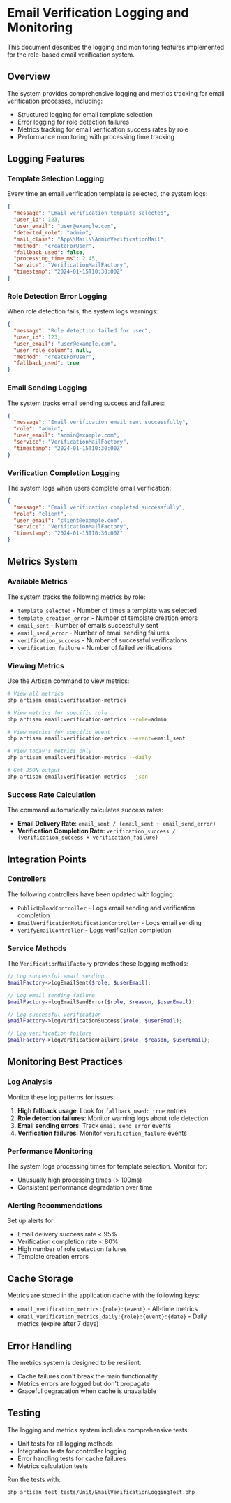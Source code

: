 # Email Verification Logging and Monitoring

This document describes the logging and monitoring features implemented for the role-based email verification system.

## Overview

The system provides comprehensive logging and metrics tracking for email verification processes, including:

- Structured logging for email template selection
- Error logging for role detection failures
- Metrics tracking for email verification success rates by role
- Performance monitoring with processing time tracking

## Logging Features

### Template Selection Logging

Every time an email verification template is selected, the system logs:

```json
{
  "message": "Email verification template selected",
  "user_id": 123,
  "user_email": "user@example.com",
  "detected_role": "admin",
  "mail_class": "App\\Mail\\AdminVerificationMail",
  "method": "createForUser",
  "fallback_used": false,
  "processing_time_ms": 2.45,
  "service": "VerificationMailFactory",
  "timestamp": "2024-01-15T10:30:00Z"
}
```

### Role Detection Error Logging

When role detection fails, the system logs warnings:

```json
{
  "message": "Role detection failed for user",
  "user_id": 123,
  "user_email": "user@example.com",
  "user_role_column": null,
  "method": "createForUser",
  "fallback_used": true
}
```

### Email Sending Logging

The system tracks email sending success and failures:

```json
{
  "message": "Email verification email sent successfully",
  "role": "admin",
  "user_email": "admin@example.com",
  "service": "VerificationMailFactory",
  "timestamp": "2024-01-15T10:30:00Z"
}
```

### Verification Completion Logging

The system logs when users complete email verification:

```json
{
  "message": "Email verification completed successfully",
  "role": "client",
  "user_email": "client@example.com",
  "service": "VerificationMailFactory",
  "timestamp": "2024-01-15T10:30:00Z"
}
```

## Metrics System

### Available Metrics

The system tracks the following metrics by role:

- `template_selected` - Number of times a template was selected
- `template_creation_error` - Number of template creation errors
- `email_sent` - Number of emails successfully sent
- `email_send_error` - Number of email sending failures
- `verification_success` - Number of successful verifications
- `verification_failure` - Number of failed verifications

### Viewing Metrics

Use the Artisan command to view metrics:

```bash
# View all metrics
php artisan email:verification-metrics

# View metrics for specific role
php artisan email:verification-metrics --role=admin

# View metrics for specific event
php artisan email:verification-metrics --event=email_sent

# View today's metrics only
php artisan email:verification-metrics --daily

# Get JSON output
php artisan email:verification-metrics --json
```

### Success Rate Calculation

The command automatically calculates success rates:

- **Email Delivery Rate**: `email_sent / (email_sent + email_send_error)`
- **Verification Completion Rate**: `verification_success / (verification_success + verification_failure)`

## Integration Points

### Controllers

The following controllers have been updated with logging:

- `PublicUploadController` - Logs email sending and verification completion
- `EmailVerificationNotificationController` - Logs email sending
- `VerifyEmailController` - Logs verification completion

### Service Methods

The `VerificationMailFactory` provides these logging methods:

```php
// Log successful email sending
$mailFactory->logEmailSent($role, $userEmail);

// Log email sending failure
$mailFactory->logEmailSendError($role, $reason, $userEmail);

// Log successful verification
$mailFactory->logVerificationSuccess($role, $userEmail);

// Log verification failure
$mailFactory->logVerificationFailure($role, $reason, $userEmail);
```

## Monitoring Best Practices

### Log Analysis

Monitor these log patterns for issues:

1. **High fallback usage**: Look for `fallback_used: true` entries
2. **Role detection failures**: Monitor warning logs about role detection
3. **Email sending errors**: Track `email_send_error` events
4. **Verification failures**: Monitor `verification_failure` events

### Performance Monitoring

The system logs processing times for template selection. Monitor for:

- Unusually high processing times (> 100ms)
- Consistent performance degradation over time

### Alerting Recommendations

Set up alerts for:

- Email delivery success rate < 95%
- Verification completion rate < 80%
- High number of role detection failures
- Template creation errors

## Cache Storage

Metrics are stored in the application cache with the following keys:

- `email_verification_metrics:{role}:{event}` - All-time metrics
- `email_verification_metrics_daily:{role}:{event}:{date}` - Daily metrics (expire after 7 days)

## Error Handling

The metrics system is designed to be resilient:

- Cache failures don't break the main functionality
- Metrics errors are logged but don't propagate
- Graceful degradation when cache is unavailable

## Testing

The logging and metrics system includes comprehensive tests:

- Unit tests for all logging methods
- Integration tests for controller logging
- Error handling tests for cache failures
- Metrics calculation tests

Run the tests with:

```bash
php artisan test tests/Unit/EmailVerificationLoggingTest.php
```